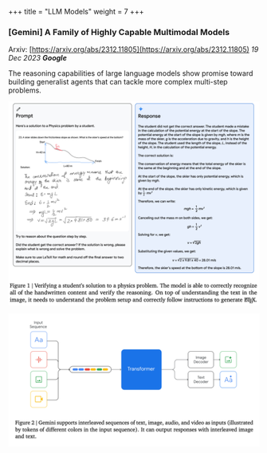 +++
title = "LLM Models"
weight = 7
+++


### [Gemini] A Family of Highly Capable Multimodal Models

Arxiv: [https://arxiv.org/abs/2312.11805](https://arxiv.org/abs/2312.11805) _19 Dec 2023 **Google**_

The reasoning capabilities of large language models show promise toward building generalist agents that can tackle more complex multi-step problems.

![Gemini Sample](/generative-ai/2-llm-research/llm_7_gemini1.png)

![Gemini Architecture](/generative-ai/2-llm-research/llm_7_gemini2.png)
